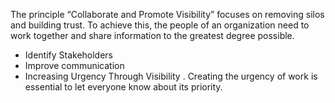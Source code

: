 The principle “Collaborate and Promote Visibility” focuses on removing silos and building trust. To achieve this, the people of an organization need to work together and share information to the greatest degree possible.

- Identify Stakeholders 
- Improve communication
- Increasing Urgency Through Visibility . Creating the urgency of work is essential to let everyone know about its priority.